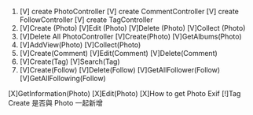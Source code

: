 1.  [V] create PhotoController
    [V] create CommentController
    [V] create FollowController
    [V] create TagController
2.  [V]Create (Photo)
    [V]Edit (Photo)
    [V]Delete (Photo)
    [V]Collect (Photo)
3.  [V]Delete All PhotoController
    [V]Create(Photo)
    [V]GetAlbums(Photo)
4.  [V]AddView(Photo)
    [V]Collect(Photo)
5.  [V]Create(Comment)
    [V]Edit(Comment)
    [V]Delete(Comment)
6.  [V]Create(Tag)
    [V]Search(Tag)
7.  [V]Create(Follow)
    [V]Delete(Follow)
    [V]GetAllFollower(Follow)
    [V]GetAllFollowing(Follow)

[X]GetInformation(Photo)
[X]Edit(Photo)
[X]How to get Photo Exif
[!]Tag Create 是否與 Photo 一起新增
